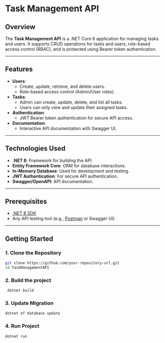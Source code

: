 # Task Management API

## Overview
The **Task Management API** is a .NET Core 6 application for managing tasks and users. It supports CRUD operations for tasks and users, role-based access control (RBAC), and is protected using Bearer token authentication.

---

## Features
- **Users**:
  - Create, update, retrieve, and delete users.
  - Role-based access control (Admin/User roles).
- **Tasks**:
  - Admin can create, update, delete, and list all tasks.
  - Users can only view and update their assigned tasks.
- **Authentication**:
  - JWT Bearer token authentication for secure API access.
- **Documentation**:
  - Interactive API documentation with Swagger UI.

---

## Technologies Used
- **.NET 8**: Framework for building the API.
- **Entity Framework Core**: ORM for database interactions.
- **In-Memory Database**: Used for development and testing.
- **JWT Authentication**: For secure API authentication.
- **Swagger/OpenAPI**: API documentation.

---

## Prerequisites
- [.NET 8 SDK](https://dotnet.microsoft.com/download/dotnet/8.0)
- Any API testing tool (e.g., [Postman](https://www.postman.com/) or Swagger UI).

---

## Getting Started

### 1. Clone the Repository
```bash
git clone https://github.com/your-repository-url.git
cd TaskManagementAPI
```
### 2. Build the project
```bash
 dotnet build
```
### 3. Update Migration
```bash
dotnet ef database update
```
### 4. Run Project
```bash
dotnet run
```
